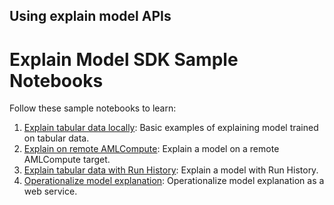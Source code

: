 ## Using explain model APIs

<a name="samples"></a>
# Explain Model SDK Sample Notebooks

Follow these sample notebooks to learn:

1. [Explain tabular data locally](tabular-data): Basic examples of explaining model trained on tabular data.
2. [Explain on remote AMLCompute](azure-integration/remote-explanation): Explain a model on a remote AMLCompute target.
3. [Explain tabular data with Run History](azure-integration/run-history): Explain a model with Run History.
4. [Operationalize model explanation](azure-integration/scoring-time): Operationalize model explanation as a web service.
